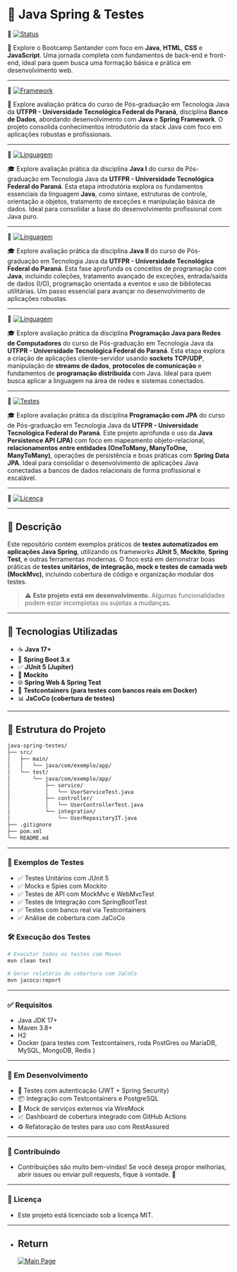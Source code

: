 # 🧪 Java Spring & Testes

🔗 [![Status](https://img.shields.io/badge/Bootcamp-Santander-yellow?style=for-the-badge)](./bootcamp-santander-soulCode-universia)

<p>
  🚀 Explore o Bootcamp Santander com foco em <strong>Java</strong>, <strong>HTML</strong>, <strong>CSS</strong> e <strong>JavaScript</strong>. Uma jornada completa com fundamentos de back-end e front-end, ideal para quem busca uma formação básica e prática em desenvolvimento web.
</p>

---

🔗 [![Framework](https://img.shields.io/badge/Java_Spring-JPA_H2-brightgreen?style=for-the-badge)](./avaliacao_UTFPR)

<p>
🚀 Explore avaliação prática do curso de Pós-graduação em Tecnologia Java da <strong>UTFPR - Universidade Tecnológica Federal do Paraná</strong>, disciplina <strong> Banco de Dados</strong>, abordando desenvolvimento com <strong>Java</strong> e <strong>Spring Framework</strong>. O projeto consolida conhecimentos introdutório da stack Java com foco em aplicações robustas e profissionais.
</p>

---

🔗 [![Linguagem](https://img.shields.io/badge/Linguagem-Java_I-blue?style=for-the-badge)](./java_I)

<p>
🎓 Explore avaliação prática da disciplina <strong>Java I</strong> do curso de Pós-graduação em Tecnologia Java da <strong>UTFPR - Universidade Tecnológica Federal do Paraná</strong>. Esta etapa introdutória explora os fundamentos essenciais da linguagem <strong>Java</strong>, como sintaxe, estruturas de controle, orientação a objetos, tratamento de exceções e manipulação básica de dados. Ideal para consolidar a base do desenvolvimento profissional com Java puro.
</p>

---

🔗 [![Linguagem](https://img.shields.io/badge/Linguagem-Java_II-blue?style=for-the-badge)](./java_II)

<p>
🎓 Explore avaliação prática da disciplina <strong>Java II</strong> do curso de Pós-graduação em Tecnologia Java da <strong>UTFPR - Universidade Tecnológica Federal do Paraná</strong>. Esta fase aprofunda os conceitos de programação com <strong>Java</strong>, incluindo coleções, tratamento avançado de exceções, entrada/saída de dados (I/O), programação orientada a eventos e uso de bibliotecas utilitárias. Um passo essencial para avançar no desenvolvimento de aplicações robustas.
</p>

---

🔗 [![Linguagem](https://img.shields.io/badge/Java-Redes_de_Computadores-blue?style=for-the-badge)](./redes)

<p>
🎓 Explore avaliação prática da disciplina <strong>Programação Java para Redes de Computadores</strong> do curso de Pós-graduação em Tecnologia Java da <strong>UTFPR - Universidade Tecnológica Federal do Paraná</strong>. Esta etapa explora a criação de aplicações cliente-servidor usando <strong>sockets TCP/UDP</strong>, manipulação de <strong>streams de dados</strong>, <strong>protocolos de comunicação</strong> e fundamentos de <strong>programação distribuída</strong> com Java. Ideal para quem busca aplicar a linguagem na área de redes e sistemas conectados.
</p>

---

🔗 [![Testes](https://img.shields.io/badge/JPA-Persistence-orange?style=for-the-badge)](./spring-data-jpa-main)

<p> 🎓 Explore avaliação prática da disciplina <strong>Programação com JPA</strong> do curso de Pós-graduação em Tecnologia Java da <strong>UTFPR - Universidade Tecnológica Federal do Paraná</strong>. Este projeto aprofunda o uso da <strong>Java Persistence API (JPA)</strong> com foco em mapeamento objeto-relacional, <strong>relacionamentos entre entidades (OneToMany, ManyToOne, ManyToMany)</strong>, operações de persistência e boas práticas com <strong>Spring Data JPA</strong>. Ideal para consolidar o desenvolvimento de aplicações Java conectadas a bancos de dados relacionais de forma profissional e escalável. </p>

---

🔗 [![Licença](https://img.shields.io/badge/Licença-MIT-green?style=for-the-badge)](LICENSE)

---

## 📌 Descrição

Este repositório contém exemplos práticos de **testes automatizados em aplicações Java Spring**, utilizando os frameworks **JUnit 5**, **Mockito**, **Spring Test**, e outras ferramentas modernas. O foco está em demonstrar boas práticas de **testes unitários, de integração, mock e testes de camada web (MockMvc)**, incluindo cobertura de código e organização modular dos testes.

> ⚠️ **Este projeto está em desenvolvimento.** Algumas funcionalidades podem estar incompletas ou sujeitas a mudanças.

---

## 🚀 Tecnologias Utilizadas

- ☕ **Java 17+**
- 🌱 **Spring Boot 3.x**
- ✅ **JUnit 5 (Jupiter)**
- 🧪 **Mockito**
- 🌐 **Spring Web & Spring Test**
- 🧬 **Testcontainers (para testes com bancos reais em Docker)**
- 📊 **JaCoCo (cobertura de testes)**

---

## 📁 Estrutura do Projeto

```bash
java-spring-testes/
├── src/
│   ├── main/
│   │   └── java/com/exemplo/app/
│   └── test/
│       └── java/com/exemplo/app/
│           ├── service/
│           │   └── UserServiceTest.java
│           ├── controller/
│           │   └── UserControllerTest.java
│           └── integration/
│               └── UserRepositoryIT.java
├── .gitignore
├── pom.xml
└── README.md
```
---

### 🧪 Exemplos de Testes
- ✅ Testes Unitários com JUnit 5
- ✅ Mocks e Spies com Mockito
- ✅ Testes de API com MockMvc e WebMvcTest
- ✅ Testes de Integração com SpringBootTest
- ✅ Testes com banco real via Testcontainers
- ✅ Análise de cobertura com JaCoCo

### 🛠️ Execução dos Testes

```bash
# Executar todos os testes com Maven
mvn clean test

# Gerar relatório de cobertura com JaCoCo
mvn jacoco:report

```
---

### ✅ Requisitos
- Java JDK 17+
- Maven 3.8+
- H2 
- Docker (para testes com Testcontainers, roda PostGres ou MariaDB, MySQL, MongoDB, Redis )

---

### 📌 Em Desenvolvimento
- 🔄 Testes com autenticação (JWT + Spring Security)
- 📦 Integração com Testcontainers e PostgreSQL
- 🧪 Mock de serviços externos via WireMock
- 📈 Dashboard de cobertura integrado com GitHub Actions
- ♻️ Refatoração de testes para uso com RestAssured

---

### 🤝 Contribuindo
- Contribuições são muito bem-vindas! Se você deseja propor melhorias, abrir issues ou enviar pull requests, fique à vontade. 🚀

---

### 📄 Licença
- Este projeto está licenciado sob a licença MIT.

---

- ## Return
  [![Main Page](https://img.shields.io/badge/Main-Page?style=for-the-badge&logo=github&logoColor=white)](https://github.com/alfecjo)
